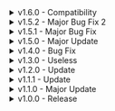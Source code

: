 <details>
<summary> v1.6.0 - Compatibility </summary>

- [Buyable Shotgun Plus](https://thunderstore.io/c/lethal-company/p/Entity378/BuyableShotgunPlus/) now has compatibility!
- This should work fine. As this is very experimental, report bugs to me. @atomictyler OR https://atomic.is-a.dev/socials/
- Fixed typo in the LC Modding badge

</details>


<details>
<summary> v1.5.2 - Major Bug Fix 2 </summary>

- The shotgun still tweaks out when switching when on custom tooltips
- Automatic detection of on and off only work when lowercase for colors
- Turning on Ammo indicator no longer breaks the shotgun safety
- Ammo indicator can now be turned off (I forgot to add a check)
- Massive README update :low_taper_fade:
- Colors can now be toggled off again

</details>

<details>
<summary> v1.5.1 - Major Bug Fix </summary>

- The shotgun UI no longer shows on everyones screen
- Added more checks to make sure its the owner only

</details>

<details>
<summary> v1.5.0 - Major Update </summary>

- Shortened the download size by alot-ish
- More than 80 Lines of code removed
- New changelog format
- Added 2 new configs
- You can now view how much ammo you have
- Removed the console report log, it wasn't much
- Changed the icon again

</details>

<details>
<summary> v1.4.0 - Bug Fix </summary>

- Fully patched a major bug
- Added a console report log (REMOVED)

</details>

<details>
<summary> v1.3.0 - Useless </summary>

- Tried to fix an issue but was later deemed unpatched, fixed in 1.4.0

</details>

<details>
<summary> v1.2.0 - Update </summary>

- Changed the icon for the mod
- Added 2 more configs that include:
	- Customise on / off text

</details>

<details>
<summary> v1.1.1 - Update </summary>

- Removed the more company dependency because I accidentally copied it over from my cosmetics

</details>

<details>
<summary> v1.1.0 - Major Update </summary>

- Changed the BepInEx mod info -> com.atomic.shotgunsafety
- Added a new icon
- Added a new config with 4 features:
	- Color safety text
       - Make the entire safety message colored (requires first config)
       - Choose the color of the 'off message' (not all supported)
       - Choose the color of the 'on message' (not all supported)    

</details>

<details>
<summary> v1.0.0 - Release </summary>

- First launch!

</details>